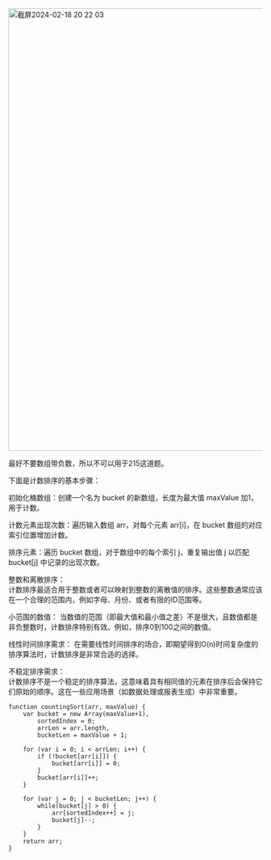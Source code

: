 <img width="876" alt="截屏2024-02-18 20 22 03" src="https://github.com/xkong-study/gucheng_algorithm/assets/100473178/63316ece-ecf1-4916-843f-6635ce366ed0">

最好不要数组带负数，所以不可以用于215这道题。      

下面是计数排序的基本步骤：    

初始化桶数组：创建一个名为 bucket 的新数组，长度为最大值 maxValue 加1，用于计数。    
 
计数元素出现次数：遍历输入数组 arr，对每个元素 arr[i]，在 bucket 数组的对应索引位置增加计数。    

排序元素：遍历 bucket 数组，对于数组中的每个索引 j，重复输出值 j 以匹配 bucket[j] 中记录的出现次数。    

整数和离散排序：    
计数排序最适合用于整数或者可以映射到整数的离散值的排序。这些整数通常应该在一个合理的范围内，例如字母、月份、或者有限的ID范围等。   

小范围的数值：
当数值的范围（即最大值和最小值之差）不是很大，且数值都是非负整数时，计数排序特别有效。例如，排序0到100之间的数值。   

线性时间排序需求：
在需要线性时间排序的场合，即期望得到O(n)时间复杂度的排序算法时，计数排序是非常合适的选择。    
 
不稳定排序需求：    
计数排序不是一个稳定的排序算法，这意味着具有相同值的元素在排序后会保持它们原始的顺序。这在一些应用场景（如数据处理或报表生成）中非常重要。   


```code
function countingSort(arr, maxValue) {
    var bucket = new Array(maxValue+1),
        sortedIndex = 0;
        arrLen = arr.length,
        bucketLen = maxValue + 1;
  
    for (var i = 0; i < arrLen; i++) {
        if (!bucket[arr[i]]) {
            bucket[arr[i]] = 0;
        }
        bucket[arr[i]]++;
    }
  
    for (var j = 0; j < bucketLen; j++) {
        while(bucket[j] > 0) {
            arr[sortedIndex++] = j;
            bucket[j]--;
        }
    }
    return arr;
}
```
